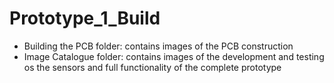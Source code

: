 # Prototype_1_Build

- Building the PCB folder: contains images of the PCB construction
- Image Catalogue folder: contains images of the development and testing os the sensors and full functionality of the complete prototype
